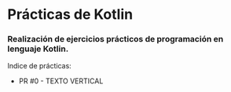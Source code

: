 # Prácticas de Kotlin  
### Realización de ejercicios prácticos de programación en lenguaje Kotlin.

Indice de prácticas:

* PR #0 - TEXTO VERTICAL
